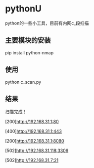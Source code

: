 # pythonU

python的一些小工具，目前有内网c_段扫描


## 主要模块的安装

pip install python-nmap

## 使用

python c_scan.py

## 结果

扫描完成！

[200]http://192.168.31.1:80

[400]http://192.168.31.1:443

[200]http://192.168.31.1:8080

[502]http://192.168.31.118:3306

[502]http://192.168.31.7:21
